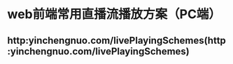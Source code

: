# web前端常用直播流播放方案（PC端）
## http:yinchengnuo.com/livePlayingSchemes(http:yinchengnuo.com/livePlayingSchemes)